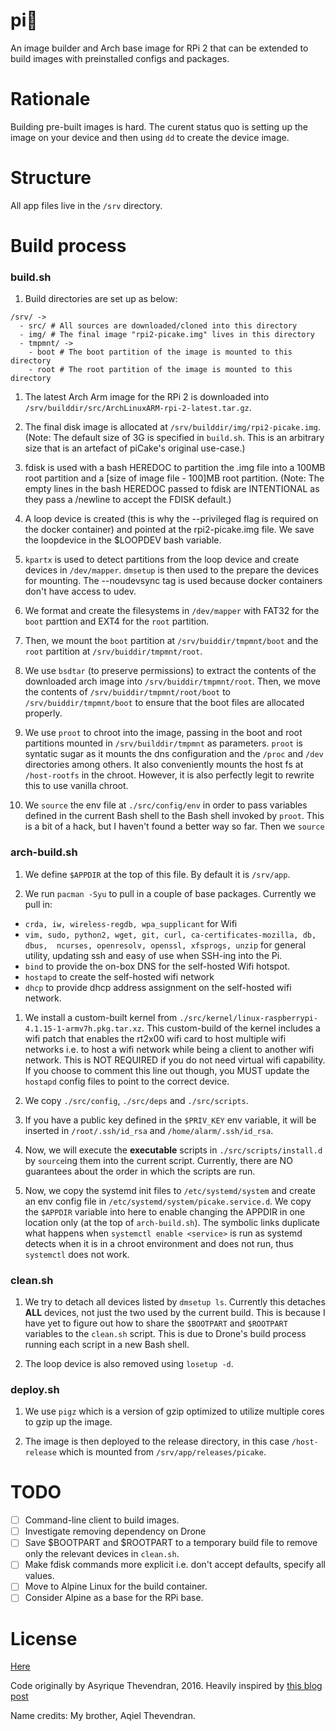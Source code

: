 # pi🍰
An image builder and Arch base image for RPi 2 that can be extended to build images with preinstalled configs and packages.

# Rationale
Building pre-built images is hard. The curent status quo is setting up the image on your device and then using `dd` to create the device image.

# Structure
All app files live in the `/srv` directory.

# Build process
### build.sh
1. Build directories are set up as below:
```
/srv/ ->
  - src/ # All sources are downloaded/cloned into this directory
  - img/ # The final image "rpi2-picake.img" lives in this directory
  - tmpmnt/ ->
    - boot # The boot partition of the image is mounted to this directory
    - root # The root partition of the image is mounted to this directory
```
1. The latest Arch Arm image for the RPi 2 is downloaded into `/srv/builddir/src/ArchLinuxARM-rpi-2-latest.tar.gz`.

1. The final disk image is allocated at `/srv/builddir/img/rpi2-picake.img`. (Note: The default size of 3G is specified in `build.sh`. This is an arbitrary size that is an artefact of piCake's original use-case.)

1. fdisk is used with a bash HEREDOC to partition the .img file into a 100MB root partition and a [size of image file - 100]MB root partition.
(Note: The empty lines in the bash HEREDOC passed to fdisk are INTENTIONAL as they pass a /newline to accept the FDISK default.)

1. A loop device is created (this is why the --privileged flag is required on the docker container) and pointed at the rpi2-picake.img file. We save the loopdevice in the $LOOPDEV bash variable.

1. `kpartx` is used to detect partitions from the loop device and create devices in `/dev/mapper`. `dmsetup` is then used to the prepare the devices for mounting. The --noudevsync tag is used because docker containers don't have access to udev.

1. We format and create the filesystems in `/dev/mapper` with FAT32 for the `boot` parttion and EXT4 for the `root` partition.

1. Then, we mount the `boot` partition at `/srv/buiddir/tmpmnt/boot` and the `root` partition at `/srv/buiddir/tmpmnt/root`.

1. We use `bsdtar` (to preserve permissions) to extract the contents of the downloaded arch image into `/srv/buiddir/tmpmnt/root`. Then,  we move the contents of `/srv/buiddir/tmpmnt/root/boot` to `/srv/buiddir/tmpmnt/boot` to ensure that the boot files are allocated properly.

1. We use `proot` to chroot into the image, passing in the boot and root partitions mounted in `/srv/builddir/tmpmnt` as parameters. `proot` is syntatic sugar as it mounts the dns configuration and the `/proc` and `/dev` directories among others. It also conveniently mounts the host fs at `/host-rootfs` in the chroot. However, it is also perfectly legit to rewrite this to use vanilla chroot.

1. We `source` the env file at `./src/config/env` in order to pass variables defined in the current Bash shell to the Bash shell invoked by `proot`. This is a bit of a hack, but I haven't found a better way so far. Then we `source`

### arch-build.sh
1. We define `$APPDIR` at the top of this file. By default it is `/srv/app`.

1. We run `pacman -Syu` to pull in a couple of base packages. Currently we pull in:
  - `crda, iw, wireless-regdb, wpa_supplicant` for Wifi
  - `vim, sudo, python2, wget, git, curl, ca-certificates-mozilla, db, dbus,  ncurses, openresolv, openssl, xfsprogs, unzip` for general utility, updating ssh and easy of use when SSH-ing into the Pi.
  - `bind` to provide the on-box DNS for the self-hosted Wifi hotspot.
  - `hostapd` to create the self-hosted wifi network
  - `dhcp` to provide dhcp address assignment on the self-hosted wifi network.

1. We install a custom-built kernel from `./src/kernel/linux-raspberrypi-4.1.15-1-armv7h.pkg.tar.xz`. This custom-build of the kernel includes a wifi patch that enables the rt2x00 wifi card to host multiple wifi networks i.e. to host a wifi network while being a client to another wifi network. This is NOT REQUIRED if you do not need virtual wifi capability. If you choose to comment this line out though, you MUST update the `hostapd` config files to point to the correct device.

1. We copy `./src/config`, `./src/deps` and `./src/scripts`.

1. If you have a public key defined in the `$PRIV_KEY` env variable, it will be inserted in `/root/.ssh/id_rsa` and `/home/alarm/.ssh/id_rsa`.

1. Now, we will execute the **executable** scripts in `./src/scripts/install.d` by `source`ing them into the current script. Currently, there are NO guarantees about the order in which the scripts are run.

1. Now, we copy the systemd init files to `/etc/systemd/system` and create an env config file in `/etc/systemd/system/picake.service.d`. We copy the `$APPDIR` variable into here to enable changing the APPDIR in one location only (at the top of `arch-build.sh`). The symbolic links duplicate what happens when `systemctl enable <service>` is run as systemd detects when it is in a chroot environment and does not run, thus `systemctl` does not work.

### clean.sh
1. We try to detach all devices listed by `dmsetup ls`. Currently this detaches **ALL** devices, not just the two used by the current build. This is because I have yet to figure out how to share the `$BOOTPART` and `$ROOTPART` variables to the `clean.sh` script. This is due to Drone's build process running each script in a new Bash shell.

1. The loop device is also removed using `losetup -d`.

### deploy.sh
1. We use `pigz` which is a version of gzip optimized to utilize multiple cores to gzip up the image.

1. The image is then deployed to the release directory, in this case `/host-release` which is mounted from `/srv/app/releases/picake`.

# TODO
- [ ] Command-line client to build images.
- [ ] Investigate removing dependency on Drone
- [ ] Save $BOOTPART and $ROOTPART to a temporary build file to remove only the relevant devices in `clean.sh`.
- [ ] Make fdisk commands more explicit i.e. don't accept defaults, specify all values.
- [ ] Move to Alpine Linux for the build container.
- [ ] Consider Alpine as a base for the RPi base.

# License
[Here](https://github.com/asyrique/picake/blob/master/LICENSE)

Code originally by Asyrique Thevendran, 2016.
Heavily inspired by [this blog post](https://lionfacelemonface.wordpress.com/2015/04/18/raspberry-pi-build-environment-in-no-time-at-all/)

Name credits: My brother, Aqiel Thevendran.
